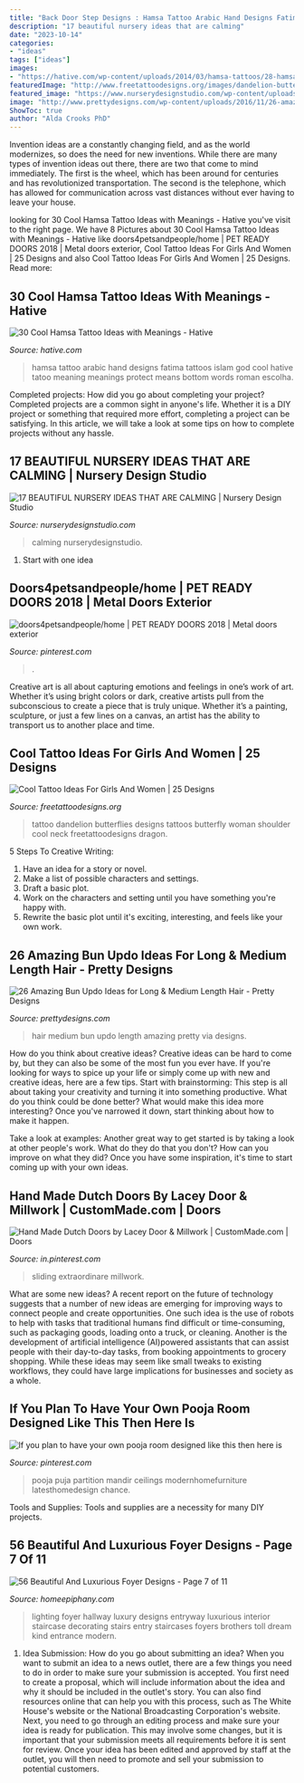 ```yaml
---
title: "Back Door Step Designs : Hamsa Tattoo Arabic Hand Designs Fatima Tattoos Islam God Cool Hative Tatoo Meaning Meanings Protect Means Bottom Words Roman Escolha"
description: "17 beautiful nursery ideas that are calming"
date: "2023-10-14"
categories:
- "ideas"
tags: ["ideas"]
images:
- "https://hative.com/wp-content/uploads/2014/03/hamsa-tattoos/28-hamsa-and-arabic-words.jpg"
featuredImage: "http://www.freetattoodesigns.org/images/dandelion-butterflies.jpg"
featured_image: "https://www.nurserydesignstudio.com/wp-content/uploads/2020/10/beautiful-nursery-ideas-14-500x750.png"
image: "http://www.prettydesigns.com/wp-content/uploads/2016/11/26-amazing-bun-updo-ideas-for-long-medium-length-hair.jpg"
ShowToc: true
author: "Alda Crooks PhD"
---
```



Invention ideas are a constantly changing field, and as the world modernizes, so does the need for new inventions. While there are many types of invention ideas out there, there are two that come to mind immediately. The first is the wheel, which has been around for centuries and has revolutionized transportation. The second is the telephone, which has allowed for communication across vast distances without ever having to leave your house.

	

		
looking for 30 Cool Hamsa Tattoo Ideas with Meanings - Hative you've visit to the right page. We have 8 Pictures about 30 Cool Hamsa Tattoo Ideas with Meanings - Hative like doors4petsandpeople/home | PET READY DOORS 2018 | Metal doors exterior, Cool Tattoo Ideas For Girls And Women | 25 Designs and also Cool Tattoo Ideas For Girls And Women | 25 Designs. Read more:
		
    
## 30 Cool Hamsa Tattoo Ideas With Meanings - Hative

<img loading=lazy src="https://hative.com/wp-content/uploads/2014/03/hamsa-tattoos/28-hamsa-and-arabic-words.jpg" onerror="this.onerror=null;this.src='https://tse3.mm.bing.net/th?id=OIP.S3AvB_lQA34N4vVBM5UJbwHaJ4&amp;pid=15.1';" alt="30 Cool Hamsa Tattoo Ideas with Meanings - Hative">

_Source: hative.com_

>hamsa tattoo arabic hand designs fatima tattoos islam god cool hative tatoo meaning meanings protect means bottom words roman escolha. 

	

Completed projects: How did you go about completing your project?
Completed projects are a common sight in anyone's life. Whether it is a DIY project or something that required more effort, completing a project can be satisfying. In this article, we will take a look at some tips on how to complete projects without any hassle.

    
## 17 BEAUTIFUL NURSERY IDEAS THAT ARE CALMING | Nursery Design Studio

<img loading=lazy src="https://www.nurserydesignstudio.com/wp-content/uploads/2020/10/beautiful-nursery-ideas-14-500x750.png" onerror="this.onerror=null;this.src='https://tse3.mm.bing.net/th?id=OIP.fbSCi4_Nj_x8bjnmL6UF4AHaLH&amp;pid=15.1';" alt="17 BEAUTIFUL NURSERY IDEAS THAT ARE CALMING | Nursery Design Studio">

_Source: nurserydesignstudio.com_

>calming nurserydesignstudio. 

	

 1. Start with one idea

    
## Doors4petsandpeople/home | PET READY DOORS 2018 | Metal Doors Exterior

<img loading=lazy src="https://i.pinimg.com/736x/bf/24/70/bf2470afdce8238d99804c3d896caa59.jpg" onerror="this.onerror=null;this.src='https://tse2.mm.bing.net/th?id=OIP.BJiRll76omWySoQBssg3JgHaJ3&amp;pid=15.1';" alt="doors4petsandpeople/home | PET READY DOORS 2018 | Metal doors exterior">

_Source: pinterest.com_

>. 

	

Creative art is all about capturing emotions and feelings in one’s work of art. Whether it’s using bright colors or dark, creative artists pull from the subconscious to create a piece that is truly unique. Whether it’s a painting, sculpture, or just a few lines on a canvas, an artist has the ability to transport us to another place and time.

    
## Cool Tattoo Ideas For Girls And Women | 25 Designs

<img loading=lazy src="http://www.freetattoodesigns.org/images/dandelion-butterflies.jpg" onerror="this.onerror=null;this.src='https://tse1.mm.bing.net/th?id=OIP.Mnu43Ib_6lhG_42xlN-BJQHaLO&amp;pid=15.1';" alt="Cool Tattoo Ideas For Girls And Women | 25 Designs">

_Source: freetattoodesigns.org_

>tattoo dandelion butterflies designs tattoos butterfly woman shoulder cool neck freetattoodesigns dragon. 

	

5 Steps To Creative Writing:
1. Have an idea for a story or novel.
2. Make a list of possible characters and settings.
3. Draft a basic plot.
4. Work on the characters and setting until you have something you're happy with.
5. Rewrite the basic plot until it's exciting, interesting, and feels like your own work.

    
## 26 Amazing Bun Updo Ideas For Long &amp; Medium Length Hair - Pretty Designs

<img loading=lazy src="http://www.prettydesigns.com/wp-content/uploads/2016/11/26-amazing-bun-updo-ideas-for-long-medium-length-hair.jpg" onerror="this.onerror=null;this.src='https://tse1.mm.bing.net/th?id=OIP.m4eKbClzM4TxrN2t71fKSgHaNP&amp;pid=15.1';" alt="26 Amazing Bun Updo Ideas for Long &amp; Medium Length Hair - Pretty Designs">

_Source: prettydesigns.com_

>hair medium bun updo length amazing pretty via designs. 

	

How do you think about creative ideas?
Creative ideas can be hard to come by, but they can also be some of the most fun you ever have. If you're looking for ways to spice up your life or simply come up with new and creative ideas, here are a few tips. 
Start with brainstorming: This step is all about taking your creativity and turning it into something productive. What do you think could be done better? What would make this idea more interesting? Once you've narrowed it down, start thinking about how to make it happen. 

Take a look at examples: Another great way to get started is by taking a look at other people's work. What do they do that you don't? How can you improve on what they did? Once you have some inspiration, it's time to start coming up with your own ideas.

    
## Hand Made Dutch Doors By Lacey Door &amp; Millwork | CustomMade.com | Doors

<img loading=lazy src="https://i.pinimg.com/736x/8d/a4/e6/8da4e695456c83cc3e86ab9608287cb2--half-doors-sliding-doors.jpg" onerror="this.onerror=null;this.src='https://tse1.mm.bing.net/th?id=OIP.rp1tjbnqPp3n6aURL6bQngHaJ4&amp;pid=15.1';" alt="Hand Made Dutch Doors by Lacey Door &amp; Millwork | CustomMade.com | Doors">

_Source: in.pinterest.com_

>sliding extraordinare millwork. 

	

What are some new ideas?
A recent report on the future of technology suggests that a number of new ideas are emerging for improving ways to connect people and create opportunities. One such idea is the use of robots to help with tasks that traditional humans find difficult or time-consuming, such as packaging goods, loading onto a truck, or cleaning. Another is the development of artificial intelligence (AI)powered assistants that can assist people with their day-to-day tasks, from booking appointments to grocery shopping. While these ideas may seem like small tweaks to existing workflows, they could have large implications for businesses and society as a whole.

    
## If You Plan To Have Your Own Pooja Room Designed Like This Then Here Is

<img loading=lazy src="https://i.pinimg.com/736x/2f/fc/ec/2ffcec2b42e7a486a2a553a94b113fa9.jpg" onerror="this.onerror=null;this.src='https://tse4.mm.bing.net/th?id=OIP.ThyhzRO84C1F5bLyxTjAKAHaJ4&amp;pid=15.1';" alt="If you plan to have your own pooja room designed like this then here is">

_Source: pinterest.com_

>pooja puja partition mandir ceilings modernhomefurniture latesthomedesign chance. 

	

Tools and Supplies:
Tools and supplies are a necessity for many DIY projects.

    
## 56 Beautiful And Luxurious Foyer Designs - Page 7 Of 11

<img loading=lazy src="http://www.homeepiphany.com/wp-content/uploads/2015/10/56-Beautiful-And-Luxurious-Foyer-Designs-35.jpg" onerror="this.onerror=null;this.src='https://tse1.mm.bing.net/th?id=OIP.zWvJ1qha3mRJ3UMDq-sOPAHaLH&amp;pid=15.1';" alt="56 Beautiful And Luxurious Foyer Designs - Page 7 of 11">

_Source: homeepiphany.com_

>lighting foyer hallway luxury designs entryway luxurious interior staircase decorating stairs entry staircases foyers brothers toll dream kind entrance modern. 

	

1. Idea Submission: How do you go about submitting an idea?
When you want to submit an idea to a news outlet, there are a few things you need to do in order to make sure your submission is accepted. 
You first need to create a proposal, which will include information about the idea and why it should be included in the outlet's story. You can also find resources online that can help you with this process, such as The White House's website or the National Broadcasting Corporation's website. 
Next, you need to go through an editing process and make sure your idea is ready for publication. This may involve some changes, but it is important that your submission meets all requirements before it is sent for review. 
Once your idea has been edited and approved by staff at the outlet, you will then need to promote and sell your submission to potential customers.

